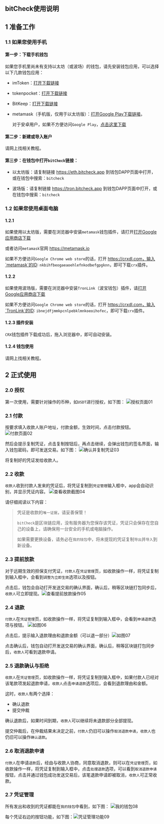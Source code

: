 ## bitCheck使用说明

## 1 准备工作
### 1.1 如果您使用手机

#### 第一步：下载手机钱包
如果您手机里尚未有支持以太坊（或波场）的钱包，请先安装钱包应用，可以选择以下几款钱包应用：

* imToken：[打开下载链接](https://www.token.im/)
* tokenpocket：[打开下载链接](https://www.tokenpocket.pro/zh/download/app)
* BitKeep：[打开下载链接](https://bitkeep.com)
* metamask（手机版，仅用于以太坊版）：[打开Google Play下载链接](https://play.google.com/store/apps/details?id=io.metamask)。

  对于安卓用户，如果不方便访问`Google Play`，[点击这里下载](http://eth.bitcheck.app/download/metamask_1.0.4.apk)

#### 第二步：新建或导入账户
请网上找相关教程。

#### 第三步：在钱包中打开`bitCheck`链接：
* 以太坊版：请复制链接 https://eth.bitcheck.app 到钱包DAPP页面中打开，或在钱包中搜索：`bitcheck`

* 波场版：请复制链接 https://tron.bitcheck.app 到钱包DAPP页面中打开，或在钱包中搜索：`bitcheck`


### 1.2 如果您使用桌面电脑
#### 1.2.1 
如果使用以太坊版，需要在浏览器中安装`metamask`钱包插件，请打开[打开Google应用商店下载](https://chrome.google.com/webstore/detail/metamask/nkbihfbeogaeaoehlefnkodbefgpgknn)

或者访问`metamask`官网 https://metamask.io

如果不方便访问`Google Chrome web store`的话，打开 https://crxdl.com，输入`metamask`的ID: `nkbihfbeogaeaoehlefnkodbefgpgknn`，即可下载`crx`插件。

#### 1.2.2
如果使用波场版，需要在浏览器中安装`TronLink`（波宝钱包）插件，请[打开Google应用商店下载](https://chrome.google.com/webstore/detail/tronlink（波宝钱包）/ibnejdfjmmkpcnlpebklmnkoeoihofec)

如果不方便访问`Google Chrome web store`的话，打开 https://crxdl.com，输入`TronLink`的ID: `ibnejdfjmmkpcnlpebklmnkoeoihofec`，即可下载`crx`插件。

#### 1.2.3 插件安装
`CRX`钱包插件下载成功后，拖入浏览器中，即可自动安装。

#### 1.2.4 钱包使用
请网上找相关教程。

## 2 正式使用

### 2.0 授权
第一次使用，需要针对操作的币种，如`USDT`进行授权，如下图：
![授权页面01](https://tva1.sinaimg.cn/large/0081Kckwgy1glz2c1oro4j30ks1100w8.jpg)

### 2.1 付款
按要求填入收款人账户地址，付款金额，生效时间，点击付款按钮。
![付款页面02](https://tva1.sinaimg.cn/large/0081Kckwgy1glz2ci40ckj30ks192dis.jpg)

然后会提示复制凭证，点击复制按钮后，再点击继续，会弹出钱包的签名界面，输入钱包密码，即可发送交易。如下图：
![确认并复制凭证03](https://tva1.sinaimg.cn/large/0081Kckwgy1glz2ct61efj30jw0ns76c.jpg)

将复制好的凭证发给收款人。

### 2.2 收款
`收款人`收到付款人发来的凭证后，将凭证复制到`凭证管理`输入框中，app会自动识别，并显示凭证内容。
![查看收款截图04](https://tva1.sinaimg.cn/large/0081Kckwgy1glz2d2367aj30ks194gou.jpg)

请仔细阅读以下内容：
> 凭证是收款的`唯一证据`，请妥善保管！
> 
> `bitCheck`是区块链应用，没有服务器为您保存该凭证，凭证只会保存在您自己的设备上，请确保用一台安全的手机或电脑操作。
> 
> 如果需要更换设备，请务必在`我的钱包`中，将未提现的凭证复制`导出`并`导入`到新设备。

### 2.3 提前放款
对于远期生效的担保支付凭证，`付款人`在`凭证管理`页，如收款操作一样，将凭证复制到输入框中，会看到`调整为立即生效`选项以及按钮。

点击后，钱包会自动打开发送交易的确认界面，确认后，稍等区块链打包同步后，`收款人`可立即提现。![查看提前放款操作05](https://tva1.sinaimg.cn/large/0081Kckwgy1glz2d9mql1j30k20get9q.jpg)


### 2.4 退款
`付款人`在`凭证管理`页，如收款操作一样，将凭证复制到输入框中，会看到`申请退款`选项与按钮。
![如图06](https://tva1.sinaimg.cn/large/0081Kckwgy1glz2di5h90j30jq0i275f.jpg)

点击后，提示输入退款理由和退款金额（可以退一部分）![如图07](https://tva1.sinaimg.cn/large/0081Kckwgy1glz2ds5cm5j30k20rsdgz.jpg)

点击确认后，钱包自动打开发送交易的确认界面，确认后，稍等区块链打包同步后，`收款人`可看到退款申请。

### 2.5 退款确认与拒绝
`收款人`在`凭证管理`页，如收款操作一样，将凭证复制到输入框中，如果付款人已经对该笔款项发起退款申请，`收款人`点击`申请退款`选项后，会看到退款理由和金额。

这时，`收款人`有两个选择：

* 确认退款
* 提交仲裁

确认退款后，如果时间到期，`收款人`可以继续将未退款部分全部提现。

提交仲裁后，在仲裁结果未决定之前，`付款人`仍旧可以操作`取消退款申请`，`收款人`也仍旧可以操作`确认退款`。

### 2.6 取消退款申请
`付款人`在申请`退款`后，经由与收款人协商，同意取消退款，则可以在`凭证管理`页，如收款操作一样，将凭证复制到输入框中，点击`处理退款`选项，可以看到`取消退款申请`按钮，点击并通过钱包成功发送交易后，该笔退款申请即被取消，`收款人`可正常收款。

### 2.7 凭证管理
所有发出和收到的凭证都能在`我的钱包`中看到，如下图：
![我的钱包08](https://tva1.sinaimg.cn/large/0081Kckwgy1glz2dy482ej30ks1920wm.jpg)

每个凭证右边的按钮功能，如下图：![凭证管理功能09](https://tva1.sinaimg.cn/large/0081Kckwgy1glz2e8nly2j30k00dmjss.jpg)


